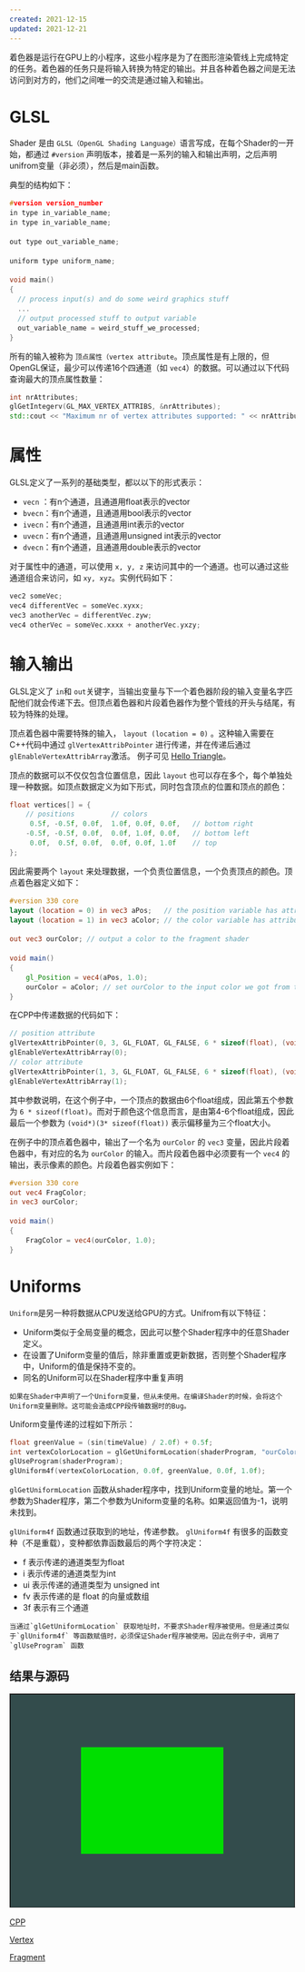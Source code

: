 ```yaml
---
created: 2021-12-15
updated: 2021-12-21
---
```

着色器是运行在GPU上的小程序，这些小程序是为了在图形渲染管线上完成特定的任务。着色器的任务只是将输入转换为特定的输出。并且各种着色器之间是无法访问到对方的，他们之间唯一的交流是通过输入和输出。

# GLSL

Shader 是由 `GLSL（OpenGL Shading Language）`语言写成，在每个Shader的一开始，都通过 `#version` 声明版本，接着是一系列的输入和输出声明，之后声明unifrom变量（非必须），然后是main函数。

典型的结构如下：

```cpp
#version version_number
in type in_variable_name;
in type in_variable_name;

out type out_variable_name;
  
uniform type uniform_name;
  
void main()
{
  // process input(s) and do some weird graphics stuff
  ...
  // output processed stuff to output variable
  out_variable_name = weird_stuff_we_processed;
}
```

所有的输入被称为 `顶点属性（vertex attribute`。顶点属性是有上限的，但OpenGL保证，最少可以传递16个四通道（如 `vec4`）的数据。可以通过以下代码查询最大的顶点属性数量：

```cpp
int nrAttributes;
glGetIntegerv(GL_MAX_VERTEX_ATTRIBS, &nrAttributes);
std::cout << "Maximum nr of vertex attributes supported: " << nrAttributes << std::endl;
```

# 属性

GLSL定义了一系列的基础类型，都以以下的形式表示：

- `vecn` ：有n个通道，且通道用float表示的vector
- `bvecn`：有n个通道，且通道用bool表示的vector
- `ivecn`：有n个通道，且通道用int表示的vector
- `uvecn`：有n个通道，且通道用unsigned int表示的vector
- `dvecn`：有n个通道，且通道用double表示的vector

对于属性中的通道，可以使用 `x, y, z` 来访问其中的一个通道。也可以通过这些通道组合来访问，如 `xy, xyz`。实例代码如下：

```cpp
vec2 someVec;
vec4 differentVec = someVec.xyxx;
vec3 anotherVec = differentVec.zyw;
vec4 otherVec = someVec.xxxx + anotherVec.yxzy;
```

# 输入输出

GLSL定义了 `in`和 `out`关键字，当输出变量与下一个着色器阶段的输入变量名字匹配他们就会传递下去。但顶点着色器和片段着色器作为整个管线的开头与结尾，有较为特殊的处理。

顶点着色器中需要特殊的输入， `layout (location = 0)` 。这种输入需要在C++代码中通过 `glVertexAttribPointer` 进行传递，并在传递后通过 `glEnableVertexAttribArray`激活。 例子可见 [Hello Triangle](Learn%20OpenGL%20-%20Ch%2002%20Hello%20Triangle.md)。

顶点的数据可以不仅仅包含位置信息，因此 `layout` 也可以存在多个，每个单独处理一种数据。如顶点数据定义为如下形式，同时包含顶点的位置和顶点的颜色：

```cpp
float vertices[] = {
    // positions         // colors
     0.5f, -0.5f, 0.0f,  1.0f, 0.0f, 0.0f,   // bottom right
    -0.5f, -0.5f, 0.0f,  0.0f, 1.0f, 0.0f,   // bottom left
     0.0f,  0.5f, 0.0f,  0.0f, 0.0f, 1.0f    // top 
};
```

因此需要两个 `layout` 来处理数据，一个负责位置信息，一个负责顶点的颜色。顶点着色器定义如下：

```glsl
#version 330 core
layout (location = 0) in vec3 aPos;   // the position variable has attribute position 0
layout (location = 1) in vec3 aColor; // the color variable has attribute position 1
  
out vec3 ourColor; // output a color to the fragment shader

void main()
{
    gl_Position = vec4(aPos, 1.0);
    ourColor = aColor; // set ourColor to the input color we got from the vertex data
}
```

在CPP中传递数据的代码如下：

```cpp
// position attribute
glVertexAttribPointer(0, 3, GL_FLOAT, GL_FALSE, 6 * sizeof(float), (void*)0);
glEnableVertexAttribArray(0);
// color attribute
glVertexAttribPointer(1, 3, GL_FLOAT, GL_FALSE, 6 * sizeof(float), (void*)(3* sizeof(float)));
glEnableVertexAttribArray(1);
```

其中参数说明，在这个例子中，一个顶点的数据由6个float组成，因此第五个参数为 `6 * sizeof(float)`。而对于颜色这个信息而言，是由第4-6个float组成，因此最后一个参数为 `(void*)(3* sizeof(float))` 表示偏移量为三个float大小。

在例子中的顶点着色器中，输出了一个名为 `ourColor` 的 `vec3` 变量，因此片段着色器中，有对应的名为 `ourColor` 的输入。而片段着色器中必须要有一个 `vec4` 的输出，表示像素的颜色。片段着色器实例如下：

```glsl
#version 330 core
out vec4 FragColor;  
in vec3 ourColor;
  
void main()
{
    FragColor = vec4(ourColor, 1.0);
}
```

# Uniforms

`Uniform`是另一种将数据从CPU发送给GPU的方式。Unifrom有以下特征：

- Uniform类似于全局变量的概念，因此可以整个Shader程序中的任意Shader定义。
- 在设置了Uniform变量的值后，除非重置或更新数据，否则整个Shader程序中，Uniform的值是保持不变的。
- 同名的Uniform可以在Shader程序中重复声明

```ad-error
如果在Shader中声明了一个Uniform变量，但从未使用。在编译Shader的时候，会将这个Uniform变量删除。这可能会造成CPP段传输数据时的Bug。
```

Uniform变量传递的过程如下所示：

```cpp
float greenValue = (sin(timeValue) / 2.0f) + 0.5f;
int vertexColorLocation = glGetUniformLocation(shaderProgram, "ourColor");
glUseProgram(shaderProgram);
glUniform4f(vertexColorLocation, 0.0f, greenValue, 0.0f, 1.0f);
```

`glGetUniformLocation` 函数从shader程序中，找到Uniform变量的地址。第一个参数为Shader程序，第二个参数为Uniform变量的名称。如果返回值为-1，说明未找到。

`glUniform4f` 函数通过获取到的地址，传递参数。 `glUniform4f` 有很多的函数变种（不是重载），变种都依靠函数最后的两个字符决定：

- f 表示传递的通道类型为float
- i 表示传递的通道类型为int
- ui 表示传递的通道类型为 unsigned int
- fv 表示传递的是 float 的向量或数组
- 3f 表示有三个通道

```ad-warning
当通过`glGetUniformLocation` 获取地址时，不要求Shader程序被使用。但是通过类似于`glUniform4f` 等函数赋值时，必须保证Shader程序被使用。因此在例子中，调用了 `glUseProgram` 函数
```

## 结果与源码

![|500](assets/Learn%20OpenGL%20-%20Ch%2003%20Shaders/GIF.gif)

[CPP](https://raw.githubusercontent.com/xuejiaW/Study-Notes/master/LearnOpenGL_VSCode/src/3.Shaders/main.cpp)

[Vertex](https://raw.githubusercontent.com/xuejiaW/Study-Notes/master/LearnOpenGL_VSCode/src/3.Shaders/vertex.vert)

[Fragment](https://raw.githubusercontent.com/xuejiaW/Study-Notes/master/LearnOpenGL_VSCode/src/3.Shaders/fragment.frag)
